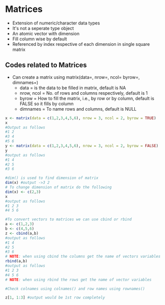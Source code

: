 # Matrices
- Extension of numeric/character data types
- It's not a seperate type object
- An atomic vector with dimension
- Fill column wise by default
- Referenced by index respective of each dimension in single square matrix

## Codes related to Matrices
- Can create a matrix using matrix(data=, nrow=, ncol= byrow=, dimnames=)
  - data = is the data to be filled in matrix, default is NA
  - nrow, ncol = No. of rows and columns respectively, default is 1
  - byrow = How to fill the matrix, i.e., by row or by column, default is FALSE so it fills by column
  - dimnames = To name rows and columns, default is NULL
```r
x <- matrix(data = c(1,2,3,4,5,6), nrow = 3, ncol = 2, byrow = TRUE)
x
#Output as follows
#1 2
#3 4
#5 6
y <- matrix(data = c(1,2,3,4,5,6), nrow = 3, ncol = 2, byrow = FALSE)
y
#output as follows
#1 4
#2 5
#3 6

#dim() is used to find dimension of matrix
dim(x) #output ->3 2
# To change dimension of matrix do the following
dim(x) <- c(2,3)
x
#output as follows
#1 2 3
#4 5 6

#To convert vectors to matrices we can use cbind or rbind
a <- c(1,2,3)
b <- c(4,5,6)
z <- cbind(a,b)
#output as follows
#1 4
#2 5
#3 6
# NOTE: when using cbind the columns get the name of vectors variables
rbind(a,b)
#output as follows
#1 2 3
#4 5 6
# NOTE: when using rbind the rows get the name of vector variables

#Check colnames using colnames() and row names using rownames()

z[1, 1:3] #output would be 1st row completely
```